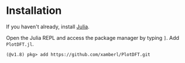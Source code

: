 # Installation
If you haven't already, install [Julia](https://julialang.org/).

Open the Julia REPL and access the package manager by typing `]`. Add `PlotDFT.jl`.
```
(@v1.8) pkg> add https://github.com/xamberl/PlotDFT.git
```